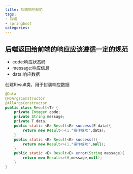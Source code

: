 ```yaml
---
title: 后端响应规范
tags: 
- 后端
- springboot
categories: 
---
```

## 后端返回给前端的响应应该遵循一定的规范
- code:响应状态码
- message:响应信息
- data:响应数据

创建Result类，用于封装响应数据

```java
@Data
@NoArgsConstructor
@AllArgsConstructor
public class Result<T> {
    private Integer code;
    private String message;
    private T data;
    public static <E> Result<E> success(E data){
        return new Result<>(1,"操作成功",data);
    }
    public static <E> Result<E> success(){
        return new Result<>(1,"操作成功",null);
    }
    public static <E> Result<E> error(String message){
        return new Result<>(0,message,null);
    }
}


```